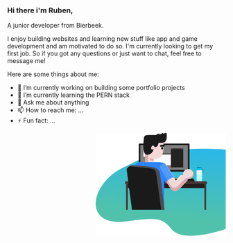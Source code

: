 ### Hi there i'm Ruben,
A junior developer from Bierbeek. 

I enjoy building websites and learning new stuff like app and game development and am motivated to do so.
I'm currently looking to get my first job. So if you got any questions or just want to chat, feel free to message me!

Here are some things about me:

- 🔭 I’m currently working on building some portfolio projects
- 🌱 I’m currently learning the PERN stack
- 💬 Ask me about anything
- 📫 How to reach me: ...
- ⚡ Fun fact: ...

<img src="bureau3000.png" align="right" width="300" />
